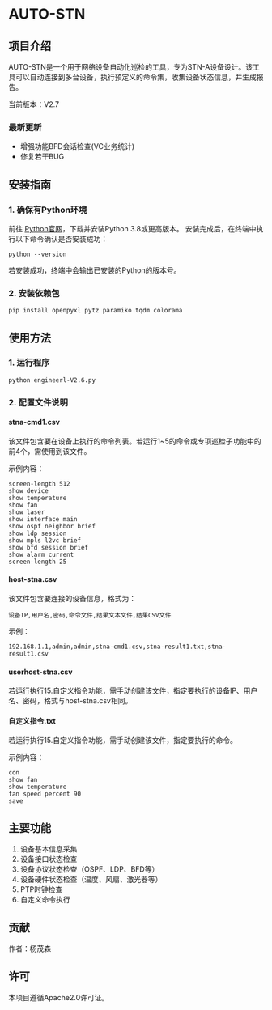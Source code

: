 # AUTO-STN

## 项目介绍

AUTO-STN是一个用于网络设备自动化巡检的工具，专为STN-A设备设计。该工具可以自动连接到多台设备，执行预定义的命令集，收集设备状态信息，并生成报告。

当前版本：V2.7

### 最新更新
- 增强功能BFD会话检查(VC业务统计)
- 修复若干BUG

## 安装指南

### 1. 确保有Python环境
前往 [Python官网](https://www.python.org/downloads/)，下载并安装Python 3.8或更高版本。
安装完成后，在终端中执行以下命令确认是否安装成功：

```shell
python --version
```

若安装成功，终端中会输出已安装的Python的版本号。

### 2. 安装依赖包
```bash
pip install openpyxl pytz paramiko tqdm colorama
```

## 使用方法

### 1. 运行程序

```bash
python engineerl-V2.6.py
```

### 2. 配置文件说明

#### stna-cmd1.csv
该文件包含要在设备上执行的命令列表。若运行1~5的命令或专项巡检子功能中的前4个，需使用到该文件。

示例内容：
```
screen-length 512
show device
show temperature
show fan
show laser
show interface main
show ospf neighbor brief
show ldp session
show mpls l2vc brief
show bfd session brief
show alarm current
screen-length 25
```

#### host-stna.csv
该文件包含要连接的设备信息，格式为：
```
设备IP,用户名,密码,命令文件,结果文本文件,结果CSV文件
```

示例：
```
192.168.1.1,admin,admin,stna-cmd1.csv,stna-result1.txt,stna-result1.csv
```

#### userhost-stna.csv
若运行执行15.自定义指令功能，需手动创建该文件，指定要执行的设备IP、用户名、密码，格式与host-stna.csv相同。

#### 自定义指令.txt
若运行执行15.自定义指令功能，需手动创建该文件，指定要执行的命令。

示例内容：
```
con
show fan
show temperature
fan speed percent 90
save
```

## 主要功能

1. 设备基本信息采集
2. 设备接口状态检查
3. 设备协议状态检查（OSPF、LDP、BFD等）
4. 设备硬件状态检查（温度、风扇、激光器等）
5. PTP时钟检查
6. 自定义命令执行

## 贡献

作者：杨茂森

## 许可

本项目遵循Apache2.0许可证。
